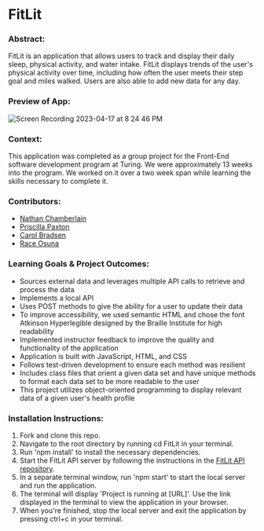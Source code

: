 # FitLit

### Abstract:
[//]: <> (Briefly describe what you built and its features. What problem is the app solving? How does this application solve that problem?)

FitLit is an application that allows users to track and display their daily sleep, physical activity, and water intake.
FitLit displays trends of the user's physical activity over time, including how often the user meets their step goal and miles walked. Users are also able to add new data for any day.


### Preview of App:
[//]: <> (Provide ONE gif or screenshot of your application - choose the "coolest" piece of functionality to show off.)
![Screen Recording 2023-04-17 at 8 24 46 PM](https://user-images.githubusercontent.com/117617970/232657945-8692238a-603b-4528-8aee-b33cd1215b02.gif)

### Context:
[//]: <> (Give some context for the project here. How long did you have to work on it? How far into the Turing program are you?)
This application was completed as a group project for the Front-End software development program at Turing. We were approximately 13 weeks into the program. We worked on it over a two week span while learning the skills necessary to complete it.


### Contributors:
[//]: <> (Who worked on this application? Link to their LinkedIn.)
- [Nathan Chamberlain](https://www.linkedin.com/in/chamberlainux/)
- [Priscilla Paxton](https://www.linkedin.com/in/priscilla-paxton-9175bb199/)
- [Carol Bradsen](https://www.linkedin.com/in/carol-bradsen/)
- [Race Osuna](https://www.linkedin.com/in/race-osuna-17a827267/)


### Learning Goals & Project Outcomes:
[//]: <> (What were the learning goals of this project? What tech did you work with?)

* Sources external data and leverages multiple API calls to retrieve and process the data
* Implements a local API 
* Uses POST methods to give the ability for a user to update their data
* To improve accessibility, we used semantic HTML and chose the font Atkinson Hyperlegible designed by the Braille Institute for high readability
* Implemented instructor feedback to improve the quality and functionality of the application
* Application is built with JavaScript, HTML, and CSS
* Follows test-driven development to ensure each method was resilient
* Includes class files that orient a given data set and have unique methods to format each data set to be more readable to the user
* This project utilizes object-oriented programming to display relevant data of a given user's health profile


### Installation Instructions:
[//]: <> (What steps does a person have to take to get your app cloned down and running?)
1. Fork and clone this repo.
2. Navigate to the root directory by running cd FitLit in your terminal.
3. Run 'npm install' to install the necessary dependencies.
4. Start the FitLit API server by following the instructions in the [FitLit API repository](https://github.com/turingschool-examples/fitlit-api).
5. In a separate terminal window, run 'npm start' to start the local server and run the application.
6. The terminal will display 'Project is running at [URL]'. Use the link displayed in the terminal to view the application in your browser.
7. When you're finished, stop the local server and exit the application by pressing ctrl+c in your terminal.
